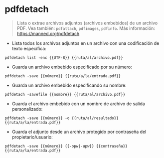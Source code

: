 # pdfdetach

> Lista o extrae archivos adjuntos (archivos embebidos) de un archivo PDF.
> Vea también: `pdfattach`, `pdfimages`, `pdfinfo`.
> Más información: <https://manned.org/pdfdetach>.

- Lista todos los archivos adjuntos en un archivo con una codificación de texto específica:

`pdfdetach list -enc {{UTF-8}} {{ruta/al/archivo.pdf}}`

- Guarda un archivo embebido especificado por su número:

`pdfdetach -save {{número}} {{ruta/a/la/entrada.pdf}}`

- Guarda un archivo embebido especificando su nombre:

`pdfdetach -savefile {{nombre}} {{ruta/al/archivo.pdf}}`

- Guarda el archivo embebido con un nombre de archivo de salida personalizado:

`pdfdetach -save {{número}} -o {{ruta/al/resultado}} {{ruta/a/la/entrada.pdf}}`

- Guarda el adjunto desde un archivo protegido por contraseña del propietario/usuario:

`pdfdetach -save {{número}} {{-opw|-upw}} {{contraseña}} {{ruta/a/la/entrada.pdf}}`
